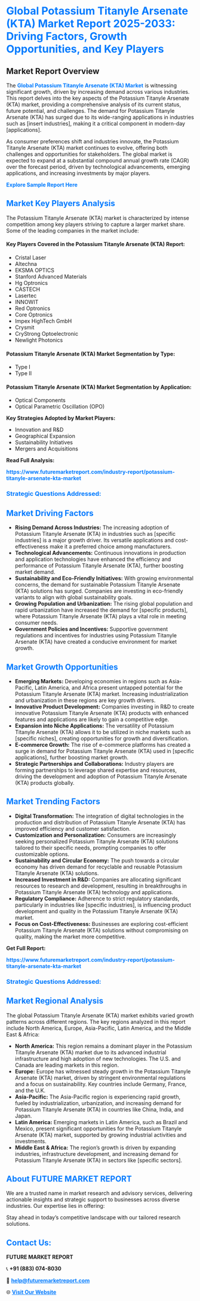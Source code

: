 <h1 style="color: #007BFF;">Global Potassium Titanyle Arsenate (KTA) Market Report 2025-2033: Driving Factors, Growth Opportunities, and Key Players</h1>

<section id="overview">
<h2>Market Report Overview</h2>
<p>The <a href="https://www.futuremarketreport.com/industry-report/potassium-titanyle-arsenate-kta-market" style="color: #007BFF; text-decoration: none;"><strong>Global Potassium Titanyle Arsenate (KTA) Market</strong></a> is witnessing significant growth, driven by increasing demand across various industries. This report delves into the key aspects of the Potassium Titanyle Arsenate (KTA) market, providing a comprehensive analysis of its current status, future potential, and challenges. The demand for Potassium Titanyle Arsenate (KTA) has surged due to its wide-ranging applications in industries such as [insert industries], making it a critical component in modern-day [applications].</p>
<p>As consumer preferences shift and industries innovate, the Potassium Titanyle Arsenate (KTA) market continues to evolve, offering both challenges and opportunities for stakeholders. The global market is expected to expand at a substantial compound annual growth rate (CAGR) over the forecast period, driven by technological advancements, emerging applications, and increasing investments by major players.</p>
</section>

<section id="overview">
<p><a href="https://www.futuremarketreport.com/request-sample/reportId=60043" style="color: #007BFF; text-decoration: none;"><strong>Explore Sample Report Here</strong></a></p>
</section>

<section id="key-players">
<h2 style="color: #007BFF;">Market Key Players Analysis</h2>
<p>The Potassium Titanyle Arsenate (KTA) market is characterized by intense competition among key players striving to capture a larger market share. Some of the leading companies in the market include:</p>
<h4>Key Players Covered in the Potassium Titanyle Arsenate (KTA) Report:</h4>
<ul><li>Cristal Laser</li><li>Altechna</li><li>EKSMA OPTICS</li><li>Stanford Advanced Materials</li><li>Hg Optronics</li><li>CASTECH</li><li>Lasertec</li><li>INNOWIT</li><li>Red Optronics</li><li>Core Optronics</li><li>Impex HighTech GmbH</li><li>Crysmit</li><li>CryStrong Optoelectronic</li><li>Newlight Photonics</li></ul>
<h4>Potassium Titanyle Arsenate (KTA) Market Segmentation by Type:</h4>
<ul><li>Type I</li><li>Type II</li></ul>

<h4>Potassium Titanyle Arsenate (KTA) Market Segmentation by Application:</h4>
<ul><li>Optical Components</li><li>Optical Parametric Oscillation (OPO)</li></ul>
<p><strong>Key Strategies Adopted by Market Players:</strong></p>
<ul>
<li>Innovation and R&D</li>
<li>Geographical Expansion</li>
<li>Sustainability Initiatives</li>
<li>Mergers and Acquisitions</li>
</ul>
</section>

<section>
<p><strong>Read Full Analysis: </strong></p><a href="https://www.futuremarketreport.com/industry-report/potassium-titanyle-arsenate-kta-market" style="color: #007BFF; text-decoration: none;"><strong>https://www.futuremarketreport.com/industry-report/potassium-titanyle-arsenate-kta-market</strong></a>
<h3 style="color: #007BFF;">Strategic Questions Addressed:</h3>
</section>

<section id="driving-factors">
<h2 style="color: #007BFF;">Market Driving Factors</h2>
<ul>
<li><strong>Rising Demand Across Industries:</strong> The increasing adoption of Potassium Titanyle Arsenate (KTA) in industries such as [specific industries] is a major growth driver. Its versatile applications and cost-effectiveness make it a preferred choice among manufacturers.</li>
<li><strong>Technological Advancements:</strong> Continuous innovations in production and application technologies have enhanced the efficiency and performance of Potassium Titanyle Arsenate (KTA), further boosting market demand.</li>
<li><strong>Sustainability and Eco-Friendly Initiatives:</strong> With growing environmental concerns, the demand for sustainable Potassium Titanyle Arsenate (KTA) solutions has surged. Companies are investing in eco-friendly variants to align with global sustainability goals.</li>
<li><strong>Growing Population and Urbanization:</strong> The rising global population and rapid urbanization have increased the demand for [specific products], where Potassium Titanyle Arsenate (KTA) plays a vital role in meeting consumer needs.</li>
<li><strong>Government Policies and Incentives:</strong> Supportive government regulations and incentives for industries using Potassium Titanyle Arsenate (KTA) have created a conducive environment for market growth.</li>
</ul>
</section>

<section id="growth-opportunities">
<h2 style="color: #007BFF;">Market Growth Opportunities</h2>
<ul>
<li><strong>Emerging Markets:</strong> Developing economies in regions such as Asia-Pacific, Latin America, and Africa present untapped potential for the Potassium Titanyle Arsenate (KTA) market. Increasing industrialization and urbanization in these regions are key growth drivers.</li>
<li><strong>Innovative Product Development:</strong> Companies investing in R&D to create innovative Potassium Titanyle Arsenate (KTA) products with enhanced features and applications are likely to gain a competitive edge.</li>
<li><strong>Expansion into Niche Applications:</strong> The versatility of Potassium Titanyle Arsenate (KTA) allows it to be utilized in niche markets such as [specific niches], creating opportunities for growth and diversification.</li>
<li><strong>E-commerce Growth:</strong> The rise of e-commerce platforms has created a surge in demand for Potassium Titanyle Arsenate (KTA) used in [specific applications], further boosting market growth.</li>
<li><strong>Strategic Partnerships and Collaborations:</strong> Industry players are forming partnerships to leverage shared expertise and resources, driving the development and adoption of Potassium Titanyle Arsenate (KTA) products globally.</li>
</ul>
</section>

<section id="trending-factors">
<h2 style="color: #007BFF;">Market Trending Factors</h2>
<ul>
<li><strong>Digital Transformation:</strong> The integration of digital technologies in the production and distribution of Potassium Titanyle Arsenate (KTA) has improved efficiency and customer satisfaction.</li>
<li><strong>Customization and Personalization:</strong> Consumers are increasingly seeking personalized Potassium Titanyle Arsenate (KTA) solutions tailored to their specific needs, prompting companies to offer customizable options.</li>
<li><strong>Sustainability and Circular Economy:</strong> The push towards a circular economy has driven demand for recyclable and reusable Potassium Titanyle Arsenate (KTA) solutions.</li>
<li><strong>Increased Investment in R&D:</strong> Companies are allocating significant resources to research and development, resulting in breakthroughs in Potassium Titanyle Arsenate (KTA) technology and applications.</li>
<li><strong>Regulatory Compliance:</strong> Adherence to strict regulatory standards, particularly in industries like [specific industries], is influencing product development and quality in the Potassium Titanyle Arsenate (KTA) market.</li>
<li><strong>Focus on Cost-Effectiveness:</strong> Businesses are exploring cost-efficient Potassium Titanyle Arsenate (KTA) solutions without compromising on quality, making the market more competitive.</li>
</ul>
</section>

<section>
<p><strong>Get Full Report: </strong></p><a href="https://www.futuremarketreport.com/industry-report/potassium-titanyle-arsenate-kta-market" style="color: #007BFF; text-decoration: none;"><strong>https://www.futuremarketreport.com/industry-report/potassium-titanyle-arsenate-kta-market</strong></a>
<h3 style="color: #007BFF;">Strategic Questions Addressed:</h3>
</section>


<section id="regional-analysis">
<h2 style="color: #007BFF;">Market Regional Analysis</h2>
<p>The global Potassium Titanyle Arsenate (KTA) market exhibits varied growth patterns across different regions. The key regions analyzed in this report include North America, Europe, Asia-Pacific, Latin America, and the Middle East & Africa:</p>
<ul>
<li><strong>North America:</strong> This region remains a dominant player in the Potassium Titanyle Arsenate (KTA) market due to its advanced industrial infrastructure and high adoption of new technologies. The U.S. and Canada are leading markets in this region.</li>
<li><strong>Europe:</strong> Europe has witnessed steady growth in the Potassium Titanyle Arsenate (KTA) market, driven by stringent environmental regulations and a focus on sustainability. Key countries include Germany, France, and the U.K.</li>
<li><strong>Asia-Pacific:</strong> The Asia-Pacific region is experiencing rapid growth, fueled by industrialization, urbanization, and increasing demand for Potassium Titanyle Arsenate (KTA) in countries like China, India, and Japan.</li>
<li><strong>Latin America:</strong> Emerging markets in Latin America, such as Brazil and Mexico, present significant opportunities for the Potassium Titanyle Arsenate (KTA) market, supported by growing industrial activities and investments.</li>
<li><strong>Middle East & Africa:</strong> The region’s growth is driven by expanding industries, infrastructure development, and increasing demand for Potassium Titanyle Arsenate (KTA) in sectors like [specific sectors].</li>
</ul>
</section>

<footer>
<h2 style="color: #007BFF;">About FUTURE MARKET REPORT</h2>
<p>We are a trusted name in market research and advisory services, delivering actionable insights and strategic support to businesses across diverse industries. Our expertise lies in offering:</p>

<p>Stay ahead in today’s competitive landscape with our tailored research solutions.</p>

<h2 style="color: #007BFF;">Contact Us:</h2>
<p><strong>FUTURE MARKET REPORT</strong></p>
<p>📞 <strong>+91 (883) 074-8030</strong></p>
<p>📧 <strong><a href="mailto:help@futuremarketreport.com" style="color: #007BFF;">help@futuremarketreport.com</a></strong></p>
<p>🌐 <strong><a href="https://www.futuremarketreport.com/" style="color: #007BFF;">Visit Our Website</a></strong></p>
</footer>